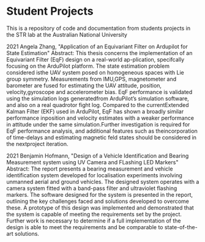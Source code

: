 # Student Projects

This is a repository of code and documentation from students projects in the STR lab at the Australian National University


2021 Angela Zhang, "Application of an Equivariant Filter on Ardupilot for State Estimation"
Abstract: This thesis concerns the implementation of an Equivariant Filter (EqF) design on a real-world ap-plication, specifcally focusing on the ArduPilot platform. The state estimation problem considered isthe UAV system posed on homogeneous spaces with Lie group symmetry. Measurements from IMU,GPS, magnetometer and barometer are fused for estimating the UAV attitude, position, velocity,gyroscope and accelerometer bias. EqF performance is validated using the simulation logs generatedfrom ArduPilot’s simulation software, and also on a real quadrotor fight log. Compared to the currentExtended Kalman Filter (EKF) used in ArduPilot, EqF has shown a broadly similar performance inposition and velocity estimates with a weaker performance in attitude under the same simulation.Further investigation is required for EqF performance analysis, and additional features such as theincorporation of time-delays and estimating magnetic feld states should be considered in the nextproject iteration.

2021 Benjamin Hofmann, "Design of a Vehicle Identification and Bearing Measurement system using UV Camera and FLashing LED Markers"
Abstract: The report presents a bearing measurement and vehicle identification system developed for localisation experiments involving unmanned aerial and ground vehicles. The designed system operates with a camera system fitted with a band-pass filter and ultraviolet flashing markers. 
The software designed for the system is presented in the report, outlining the key challenges faced and solutions developed to overcome these. A prototype of this design was implemented and demonstrated that the system is capable of meeting the requirements set by the project.
Further work is necessary to determine if a full implementation of the design is able to meet the requirements and be comparable to state-of-the-art solutions.
